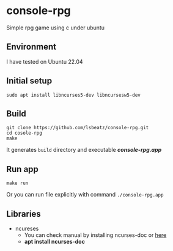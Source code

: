 # console-rpg
Simple rpg game using c under ubuntu

## Environment
I have tested on Ubuntu 22.04

## Initial setup
    sudo apt install libncurses5-dev libncursesw5-dev

## Build

    git clone https://github.com/lsbeatz/console-rpg.git
    cd cosole-rpg
    make

It generates `build` directory and executable ***console-rpg.app***

## Run app
    make run

Or you can run file explicitly with command `./console-rpg.app`

## Libraries
+ ncureses
	+ You can check manual by installing ncurses-doc or [here](https://tldp.org/HOWTO/NCURSES-Programming-HOWTO/ "ncurses")
	+ **apt install ncurses-doc**
